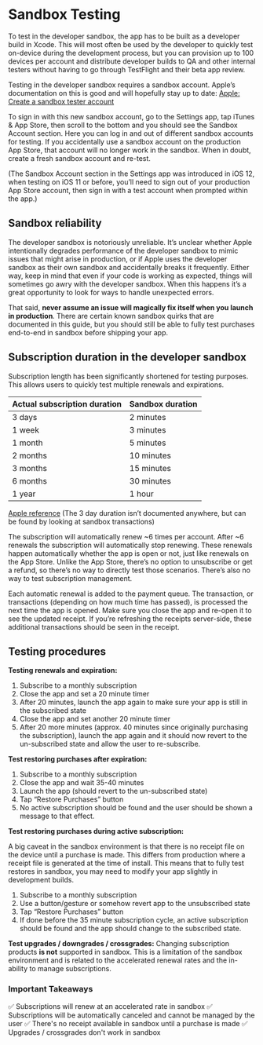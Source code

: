 # Sandbox Testing

To test in the developer sandbox, the app has to be built as a developer build in Xcode. This will most often be used by the developer to quickly test on-device during the development process, but you can provision up to 100 devices per account and distribute developer builds to QA and other internal testers without having to go through TestFlight and their beta app review.

Testing in the developer sandbox requires a sandbox account. Apple’s documentation on this is good and will hopefully stay up to date: [Apple: Create a sandbox tester account](https://help.apple.com/app-store-connect/#/dev8b997bee1)

To sign in with this new sandbox account, go to the Settings app, tap iTunes & App Store, then scroll to the bottom and you should see the Sandbox Account section. Here you can log in and out of different sandbox accounts for testing. If you accidentally use a sandbox account on the production App Store, that account will no longer work in the sandbox. When in doubt, create a fresh sandbox account and re-test.

(The Sandbox Account section in the Settings app was introduced in iOS 12, when testing on iOS 11 or before, you’ll need to sign out of your production App Store account, then sign in with a test account when prompted within the app.)

## Sandbox reliability

The developer sandbox is notoriously unreliable. It’s unclear whether Apple intentionally degrades performance of the developer sandbox to mimic issues that might arise in production, or if Apple uses the developer sandbox as their own sandbox and accidentally breaks it frequently. Either way, keep in mind that even if your code is working as expected, things will sometimes go awry with the developer sandbox. When this happens it’s a great opportunity to look for ways to handle unexpected errors.

That said, **never assume an issue will magically fix itself when you launch in production**. There are certain known sandbox quirks that are documented in this guide, but you should still be able to fully test purchases end-to-end in sandbox before shipping your app.

## Subscription duration in the developer sandbox

Subscription length has been significantly shortened for testing purposes. This allows users to quickly test multiple renewals and expirations.

| Actual subscription duration  | Sandbox duration |
| --- | --- |
3 days | 2 minutes
1 week | 3 minutes
1 month | 5 minutes
2 months | 10 minutes
3 months | 15 minutes
6 months | 30 minutes
1 year | 1 hour

[Apple reference](https://help.apple.com/app-store-connect/#/dev7e89e149d)
(The 3 day duration isn’t documented anywhere, but can be found by looking at sandbox transactions)

The subscription will automatically renew ~6 times per account. After ~6 renewals the subscription will automatically stop renewing. These renewals happen automatically whether the app is open or not, just like renewals on the App Store. Unlike the App Store, there’s no option to unsubscribe or get a refund, so there’s no way to directly test those scenarios. There’s also no way to test subscription management.

Each automatic renewal is added to the payment queue. The transaction, or transactions (depending on how much time has passed), is processed the next time the app is opened. Make sure you close the app and re-open it to see the updated receipt. If you’re refreshing the receipts server-side, these additional transactions should be seen in the receipt.

## Testing procedures

**Testing renewals and expiration:**

1. Subscribe to a monthly subscription
2. Close the app and set a 20 minute timer
3. After 20 minutes, launch the app again to make sure your app is still in the subscribed state
4. Close the app and set another 20 minute timer
5. After 20 more minutes (approx. 40 minutes since originally purchasing the subscription), launch the app again and it should now revert to the un-subscribed state and allow the user to re-subscribe.

**Test restoring purchases after expiration:**

1. Subscribe to a monthly subscription
2. Close the app and wait 35-40 minutes
3. Launch the app (should revert to the un-subscribed state)
4. Tap “Restore Purchases” button
5. No active subscription should be found and the user should be shown a message to that effect.

**Test restoring purchases during active subscription:**

A big caveat in the sandbox environment is that there is no receipt file on the device until a purchase is made. This differs from production where a receipt file is generated at the time of install. This means that to fully test restores in sandbox, you may need to modify your app slightly in development builds.

1. Subscribe to a monthly subscription
2. Use a button/gesture or somehow revert app to the unsubscribed state 
3. Tap “Restore Purchases” button
4. If done before the 35 minute subscription cycle, an active subscription should be found and the app should change to the subscribed state.


**Test upgrades / downgrades / crossgrades:**
Changing subscription products **is not** supported in sandbox. This is a limitation of the sandbox environment and is related to the accelerated renewal rates and the in-ability to manage subscriptions.

### Important Takeaways
✅ Subscriptions will renew at an accelerated rate in sandbox
✅ Subscriptions will be automatically canceled and cannot be managed by the user
✅ There's no receipt available in sandbox until a purchase is made
✅ Upgrades / crossgrades don't work in sandbox